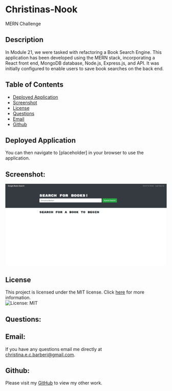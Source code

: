 # Christinas-Nook
MERN Challenge

## Description

In Module 21, we were tasked with refactoring a Book Search Engine. This application has been developed using the MERN stack, incorporating a React front end, MongoDB database, Node.js, Express.js, and API. It was initially configured to enable users to save book searches on the back end.

## Table of Contents

* [Deployed Application](#deployed-application)
* [Screenshot](#screenshot)
* [License](#license)
* [Questions](#Questions)
* [Email](#Email)
* [Github](#Github)

## Deployed Application
You can then navigate to [placeholder] in your browser to use the application.

## Screenshot:

![Screenshot of Application on Desktop](./assets/screenshot/Screenshot%20.jpg)

## License
This project is licensed under the MIT license. Click [here](https://opensource.org/licenses/MIT) for more information.<br>
![License: MIT](https://img.shields.io/badge/License-MIT-yellow.svg)


## Questions:
## Email:
If you have any questions email me directly at christina.e.c.barberi@gmail.com.

## Github:
Please visit my [GitHub](https://github.com/Christinaecb) to view my other work.

